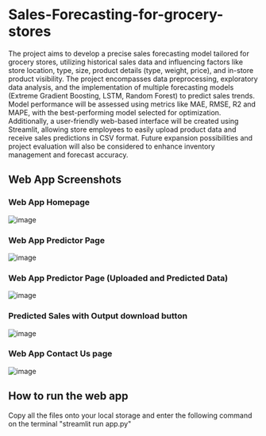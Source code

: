 # Sales-Forecasting-for-grocery-stores
The project aims to develop a precise sales forecasting model tailored for grocery stores, utilizing historical sales data and influencing factors like store location, type, size, product details (type, weight, price), and in-store product visibility. The project encompasses data preprocessing, exploratory data analysis, and the implementation of multiple forecasting models (Extreme Gradient Boosting, LSTM, Random Forest) to predict sales trends. Model performance will be assessed using metrics like MAE, RMSE, R2 and MAPE, with the best-performing model selected for optimization. Additionally, a user-friendly web-based interface will be created using Streamlit, allowing store employees to easily upload product data and receive sales predictions in CSV format. Future expansion possibilities and project evaluation will also be considered to enhance inventory management and forecast accuracy.

## Web App Screenshots
### Web App Homepage
![image](https://github.com/kiransparakkal/Sales-Forecasting-for-grocery-stores/assets/70934344/1865cb17-9f52-4390-8f78-a6b75b4001fd)

### Web App Predictor Page
![image](https://github.com/kiransparakkal/Sales-Forecasting-for-grocery-stores/assets/70934344/5b07622e-c749-4286-afc1-8d04f0adaa9a)

### Web App Predictor Page (Uploaded and Predicted Data)
![image](https://github.com/kiransparakkal/Sales-Forecasting-for-grocery-stores/assets/70934344/0d939568-7082-4dde-902d-a2c721e28321)

### Predicted Sales with Output download button
![image](https://github.com/kiransparakkal/Sales-Forecasting-for-grocery-stores/assets/70934344/11c9865c-ebb1-4da8-a18f-a18e330dab17)

### Web App Contact Us page
![image](https://github.com/kiransparakkal/Sales-Forecasting-for-grocery-stores/assets/70934344/144343ed-99a8-48a3-83b5-b0800007aeca)

## How to run the web app
Copy all the files onto your local storage and enter the following command on the terminal
"streamlit run app.py"






